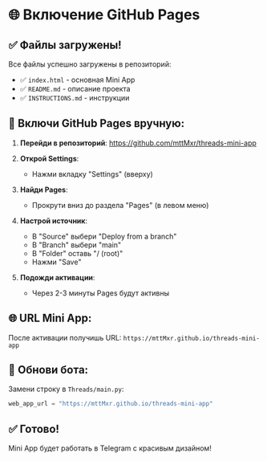 # 🌐 Включение GitHub Pages

## ✅ Файлы загружены!
Все файлы успешно загружены в репозиторий:
- ✅ `index.html` - основная Mini App
- ✅ `README.md` - описание проекта
- ✅ `INSTRUCTIONS.md` - инструкции

## 🔧 Включи GitHub Pages вручную:

1. **Перейди в репозиторий**: https://github.com/mttMxr/threads-mini-app

2. **Открой Settings**:
   - Нажми вкладку "Settings" (вверху)

3. **Найди Pages**:
   - Прокрути вниз до раздела "Pages" (в левом меню)

4. **Настрой источник**:
   - В "Source" выбери "Deploy from a branch"
   - В "Branch" выбери "main"
   - В "Folder" оставь "/ (root)"
   - Нажми "Save"

5. **Подожди активации**:
   - Через 2-3 минуты Pages будут активны

## 🌐 URL Mini App:
После активации получишь URL:
`https://mttMxr.github.io/threads-mini-app`

## 📝 Обнови бота:
Замени строку в `Threads/main.py`:
```python
web_app_url = "https://mttMxr.github.io/threads-mini-app"
```

## ✅ Готово!
Mini App будет работать в Telegram с красивым дизайном! 